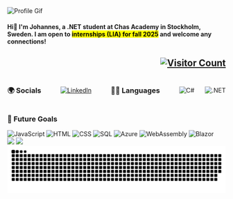 <img src="https://github.com/JBrannelid/JBrannelid/blob/main/DarkProfile.gif?raw=true" alt="Profile Gif" />

<h4>
    Hi👋 I'm Johannes, a .NET student at Chas Academy in Stockholm, Sweden. I am open to <mark>internships (LIA) for fall 2025</mark> and welcome any connections!
</h4>

<h2 style="text-align: right;">
    <a href="https://visitcount.itsvg.in">
        <img src="https://visitcount.itsvg.in/api?id=jbrannelid&icon=0&color=0" alt="Visitor Count" />
    </a>
</h2>

<div style="display: flex; justify-content: space-between; align-items: center;">
    <h3 style="margin-right: 20px;">🌍 Socials</h3>
    <a href="https://linkedin.com/in/Johannes-Brannelid">
        <img src="https://img.shields.io/badge/LinkedIn-%230077B5.svg?logo=linkedin&logoColor=white" alt="LinkedIn" />
    </a>
    <h3 style="margin: 0 20px;">👨‍💻 Languages</h3>
    <img src="https://img.shields.io/badge/c%23-%23239120.svg?style=flat&logo=csharp&logoColor=white" alt="C#" />
    <img src="https://img.shields.io/badge/.NET-5C2D91?style=flat&logo=.net&logoColor=white" alt=".NET" />
</div>

<h3>🚀 Future Goals</h3>
<div style="margin-top: 10px;">
    <img src="https://img.shields.io/badge/javascript-%23323330.svg?style=flat&logo=javascript&logoColor=yellow" alt="JavaScript" />
    <img src="https://img.shields.io/badge/html5-%23E34F26.svg?style=flat&logo=html5&logoColor=white" alt="HTML" />
    <img src="https://img.shields.io/badge/css3-%231572B6.svg?style=flat&logo=css3&logoColor=white" alt="CSS" />
    <img src="https://img.shields.io/badge/sql-%234479A1.svg?style=flat&logo=mysql&logoColor=white" alt="SQL" />
    <img src="https://img.shields.io/badge/Azure-%230072C6.svg?style=flat&logo=azure&logoColor=white" alt="Azure" />
    <img src="https://img.shields.io/badge/WebAssembly-%23000000.svg?style=flat&logo=webassembly&logoColor=white" alt="WebAssembly" />
    <img src="https://img.shields.io/badge/Blazor-%2300BFFF.svg?style=flat&logo=blazor&logoColor=white" alt="Blazor" />
</div>

<div>
    <img height="120px" src="https://github-readme-stats.vercel.app/api?username=jbrannelid&hide_title=true&hide_border=true&show_icons=true&include_all_commits=true&count_private=true&line_height=21&text_color=000&icon_color=000&bg_color=0,ea6161,ffc64d,fffc4d,52fa5a&theme=graywhite" />
    <img height="120px"src="https://github-readme-stats.vercel.app/api/wakatime?username=JBrannelid&hide=html&hide_title=false&hide_border=true&langs_count=6&text_color=000&icon_color=fff&bg_color=0,52fa5a,4dfcff,c64dff&theme=graywhite" />
</div>

<img src="https://github.com/JBrannelid/JBrannelid/blob/output/github-snake-dark.svg" alt="Snake Gif" />

